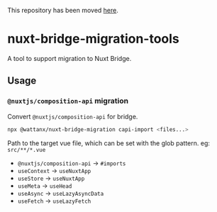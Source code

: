 This repository has been moved [here](https://github.com/wattanx/wattanx-converter/tree/main/packages/nuxt-bridge-migration-tools).

# nuxt-bridge-migration-tools

A tool to support migration to Nuxt Bridge.

## Usage

### `@nuxtjs/composition-api` migration

Convert `@nuxtjs/composition-api` for bridge.

```bash
npx @wattanx/nuxt-bridge-migration capi-import <files...>
```

Path to the target vue file, which can be set with the glob pattern. eg: `src/**/*.vue`

- `@nuxtjs/composition-api` -> `#imports`
- `useContext` -> `useNuxtApp`
- `useStore` -> `useNuxtApp`
- `useMeta` -> `useHead`
- `useAsync` -> `useLazyAsyncData`
- `useFetch` -> `useLazyFetch`

